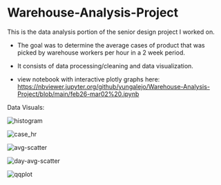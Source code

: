 # Warehouse-Analysis-Project
This is the data analysis portion of the senior design project I worked on.

* The goal was to determine the average cases of product that was picked by warehouse workers per hour in a 2 week period. 
* It consists of data processing/cleaning and data visualization.

* view notebook with interactive plotly graphs here: https://nbviewer.jupyter.org/github/yungalejo/Warehouse-Analysis-Project/blob/main/feb26-mar02%20.ipynb

Data Visuals:


![histogram](https://github.com/yungalejo/first_repo/blob/master/histogram.png?raw=true)

![case_hr](https://github.com/yungalejo/first_repo/blob/master/case:hr%20scatter.png?raw=true)

![avg-scatter](https://github.com/yungalejo/first_repo/blob/master/avg%20scatter.png?raw=true)

![day-avg-scatter](https://github.com/yungalejo/first_repo/blob/master/day%20scatter.png?raw=true) 

![qqplot](https://github.com/yungalejo/first_repo/blob/master/qqplot.png?raw=true) 
